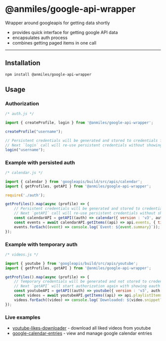 # @anmiles/google-api-wrapper

Wrapper around googleapis for getting data shortly
- provides quick interface for getting google API data
- encapsulates auth process
- combines getting paged items in one call
----

## Installation

`npm install @anmiles/google-api-wrapper`

## Usage

### Authorization
``` js
/* auth.js */

import { createProfile, login } from '@anmiles/google-api-wrapper';

createProfile("username");

// Persistent credentials will be generated and stored to credentials file.
// Next `login` call will re-use persistent credentials without showing oauth window
login("username");

```

### Example with persisted auth
``` js
/* calendar.js */

import { calendar } from 'googleapis/build/src/apis/calendar';
import { getProfiles, getAPI } from '@anmiles/google-api-wrapper';

require('./auth');

getProfiles().map(async (profile) => {
	// Persistent credentials will be generated and stored to credentials file.
	// Next `getAPI` call will re-use persistent credentials without showing oauth window
	const calendarAPI = getAPI((auth) => calendar({ version : 'v3', auth }), profile);
	const events = await calendarAPI.getItems((api) => api.events, { timeMax: new Date().toISOString() });
	events.forEach((event) => console.log(`Event: ${event.summary}`));
});

```

### Example with temporary auth
``` js
/* videos.js */

import { youtube } from 'googleapis/build/src/apis/youtube';
import { getProfiles, getAPI } from '@anmiles/google-api-wrapper';

getProfiles().map(async (profile) => {
	// Temporary credentials will be generated and not stored to credentials file
	// Next `getAPI` will start authorization again with showing oauth window
	const youtubeAPI = getAPI((auth) => youtube({ version : 'v3', auth }), profile, { temporary: true });
	const videos = await youtubeAPI.getItems((api) => api.playlistItems, { playlistId : 'LL', part : [ 'snippet' ], maxResults : 50 });
	videos.forEach((video) => console.log(`Downloaded: ${video.snippet?.title}`));
});

```

### Live examples
- [youtube-likes-downloader](https://www.npmjs.com/package/youtube-likes-downloader) - download all liked videos from youtube
- [google-calendar-entries](https://www.npmjs.com/package/google-calendar-entries) - view and manage google calendar entries
